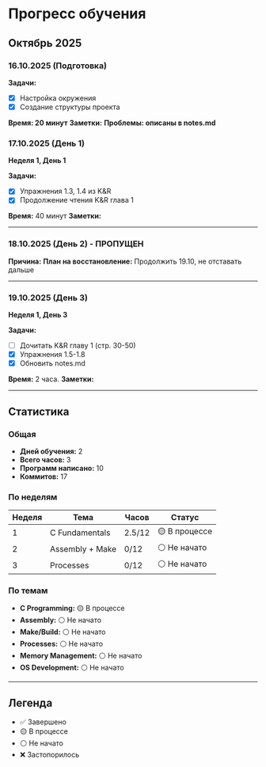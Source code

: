 # Прогресс обучения

## Октябрь 2025

### 16.10.2025 (Подготовка)
**Задачи:**
- [x] Настройка окружения
- [x] Создание структуры проекта

**Время: 20 минут** 
**Заметки:** 
**Проблемы: описаны в notes.md**

### 17.10.2025 (День 1)
**Неделя 1, День 1**

**Задачи:**
- [x] Упражнения 1.3, 1.4 из K&R
- [x] Продолжение чтения K&R глава 1

**Время:** 40 минут
**Заметки:** 

---

### 18.10.2025 (День 2) - ПРОПУЩЕН
**Причина:**
**План на восстановление:** Продолжить 19.10, не отставать дальше

---

### 19.10.2025 (День 3)
**Неделя 1, День 3**

**Задачи:**
- [ ] Дочитать K&R главу 1 (стр. 30-50)
- [x] Упражнения 1.5-1.8
- [x] Обновить notes.md

**Время:** 2 часа.
**Заметки:**

---

## Статистика

### Общая
- **Дней обучения:** 2
- **Всего часов:** 3
- **Программ написано:** 10
- **Коммитов:** 17

### По неделям
| Неделя | Тема | Часов | Статус |
|--------|------|-------|--------|
| 1 | C Fundamentals | 2.5/12 | 🟡 В процессе |
| 2 | Assembly + Make | 0/12 | ⚪ Не начато |
| 3 | Processes | 0/12 | ⚪ Не начато |

### По темам
- **C Programming:** 🟡 В процессе
- **Assembly:** ⚪ Не начато
- **Make/Build:** ⚪ Не начато
- **Processes:** ⚪ Не начато
- **Memory Management:** ⚪ Не начато
- **OS Development:** ⚪ Не начато

---

## Легенда
- ✅ Завершено
- 🟡 В процессе  
- ⚪ Не начато
- ❌ Застопорилось